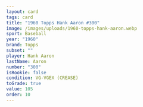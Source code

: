 ```yaml
---
layout: card
tags: card
title: "1960 Topps Hank Aaron #300"
image: /images/uploads/1960-topps-hank-aaron.webp
sport: Baseball
year: "1960"
brand: Topps
subset: ""
player: Hank Aaron
lastName: Aaron
number: "300"
isRookie: false
condition: VG-VGEX (CREASE)
toGrade: true
value: 105
order: 10
---
```

